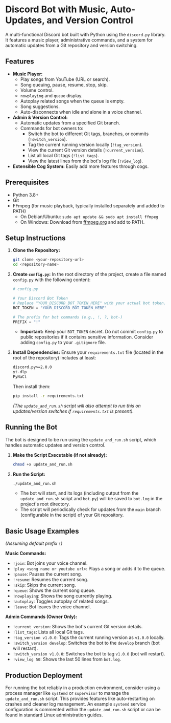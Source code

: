 # Discord Bot with Music, Auto-Updates, and Version Control

A multi-functional Discord bot built with Python using the `discord.py` library. It features a music player, administrative commands, and a system for automatic updates from a Git repository and version switching.

## Features

*   **Music Player:**
    *   Play songs from YouTube (URL or search).
    *   Song queuing, pause, resume, stop, skip.
    *   Volume control.
    *   `nowplaying` and `queue` display.
    *   Autoplay related songs when the queue is empty.
    *   Song suggestions.
    *   Auto-disconnects when idle and alone in a voice channel.
*   **Admin & Version Control:**
    *   Automatic updates from a specified Git branch.
    *   Commands for bot owners to:
        *   Switch the bot to different Git tags, branches, or commits (`!switch_version`).
        *   Tag the current running version locally (`!tag_version`).
        *   View the current Git version details (`!current_version`).
        *   List all local Git tags (`!list_tags`).
        *   View the latest lines from the bot's log file (`!view_log`).
*   **Extensible Cog System:** Easily add more features through cogs.

## Prerequisites

*   Python 3.8+
*   Git
*   FFmpeg (for music playback, typically installed separately and added to PATH)
    *   On Debian/Ubuntu: `sudo apt update && sudo apt install ffmpeg`
    *   On Windows: Download from [ffmpeg.org](https://ffmpeg.org/download.html) and add to PATH.

## Setup Instructions

1.  **Clone the Repository:**
    ```bash
    git clone <your-repository-url>
    cd <repository-name>
    ```

2.  **Create `config.py`:**
    In the root directory of the project, create a file named `config.py` with the following content:

    ```python
    # config.py

    # Your Discord Bot Token
    # Replace "YOUR_DISCORD_BOT_TOKEN_HERE" with your actual bot token.
    BOT_TOKEN = "YOUR_DISCORD_BOT_TOKEN_HERE"

    # The prefix for bot commands (e.g., !, ?, bot-)
    PREFIX = "!"
    ```
    *   **Important:** Keep your `BOT_TOKEN` secret. Do not commit `config.py` to public repositories if it contains sensitive information. Consider adding `config.py` to your `.gitignore` file.

3.  **Install Dependencies:**
    Ensure your `requirements.txt` file (located in the root of the repository) includes at least:
    ```txt
    discord.py>=2.0.0
    yt-dlp
    PyNaCl
    ```
    Then install them:
    ```bash
    pip install -r requirements.txt
    ```
    *(The `update_and_run.sh` script will also attempt to run this on updates/version switches if `requirements.txt` is present).*

## Running the Bot

The bot is designed to be run using the `update_and_run.sh` script, which handles automatic updates and version control.

1.  **Make the Script Executable (if not already):**
    ```bash
    chmod +x update_and_run.sh
    ```

2.  **Run the Script:**
    ```bash
    ./update_and_run.sh
    ```
    *   The bot will start, and its logs (including output from the `update_and_run.sh` script and `bot.py`) will be saved to `bot.log` in the project's root directory.
    *   The script will periodically check for updates from the `main` branch (configurable in the script) of your Git repository.

## Basic Usage Examples

*(Assuming default prefix `!`)*

**Music Commands:**
*   `!join`: Bot joins your voice channel.
*   `!play <song name or youtube url>`: Plays a song or adds it to the queue.
*   `!pause`: Pauses the current song.
*   `!resume`: Resumes the current song.
*   `!skip`: Skips the current song.
*   `!queue`: Shows the current song queue.
*   `!nowplaying`: Shows the song currently playing.
*   `!autoplay`: Toggles autoplay of related songs.
*   `!leave`: Bot leaves the voice channel.

**Admin Commands (Owner Only):**
*   `!current_version`: Shows the bot's current Git version details.
*   `!list_tags`: Lists all local Git tags.
*   `!tag_version v1.0.0`: Tags the current running version as `v1.0.0` locally.
*   `!switch_version develop`: Switches the bot to the `develop` branch (bot will restart).
*   `!switch_version v1.0.0`: Switches the bot to tag `v1.0.0` (bot will restart).
*   `!view_log 50`: Shows the last 50 lines from `bot.log`.

## Production Deployment

For running the bot reliably in a production environment, consider using a process manager like `systemd` or `supervisor` to manage the `update_and_run.sh` script. This provides features like auto-restarting on crashes and cleaner log management. An example `systemd` service configuration is commented within the `update_and_run.sh` script or can be found in standard Linux administration guides.
```
